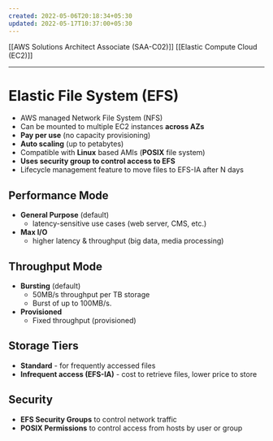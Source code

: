 ```yaml
---
created: 2022-05-06T20:18:34+05:30
updated: 2022-05-17T10:37:00+05:30
---
```

[[AWS Solutions Architect Associate (SAA-C02)]]
[[Elastic Compute Cloud (EC2)]]

---
# Elastic File System (EFS)
- AWS managed Network File System (NFS)
- Can be mounted to multiple EC2 instances **across AZs**
- **Pay per use** (no capacity provisioning)
- **Auto scaling** (up to petabytes)
- Compatible with **Linux** based AMIs (**POSIX** file system)
- **Uses security group to control access to EFS**
- Lifecycle management feature to move files to EFS-IA after N days

## Performance Mode
- **General Purpose** (default)
	- latency-sensitive use cases (web server, CMS, etc.)
- **Max I/O**
	- higher latency & throughput (big data, media processing)

## Throughput Mode
-   **Bursting** (default)
    - 50MB/s throughput per TB storage
	- Burst of up to 100MB/s.
-   **Provisioned**
    - Fixed throughput (provisioned)

## Storage Tiers
-   **Standard** - for frequently accessed files
-   **Infrequent access (EFS-IA)** - cost to retrieve files, lower price to store

## Security
- **EFS Security Groups** to control network traffic
- **POSIX Permissions** to control access from hosts by user or group